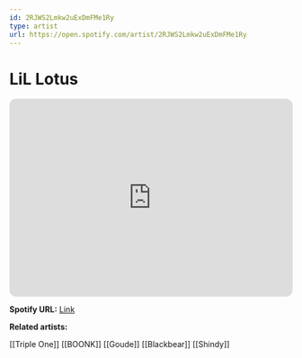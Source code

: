 ```yaml
---
id: 2RJWS2Lmkw2uExDmFMe1Ry
type: artist
url: https://open.spotify.com/artist/2RJWS2Lmkw2uExDmFMe1Ry
---
```

# LiL Lotus

<iframe style="border-radius:12px" src="https://open.spotify.com/embed/artist/2RJWS2Lmkw2uExDmFMe1Ry" width="100%" height="352" frameBorder="0" allowfullscreen="" allow="autoplay; clipboard-write; encrypted-media; fullscreen; picture-in-picture" loading="lazy"></iframe>

**Spotify URL:** [Link](https://open.spotify.com/artist/2RJWS2Lmkw2uExDmFMe1Ry)

**Related artists:**

[[Triple One]]
[[BOONK]]
[[Goude]]
[[Blackbear]]
[[Shindy]]
